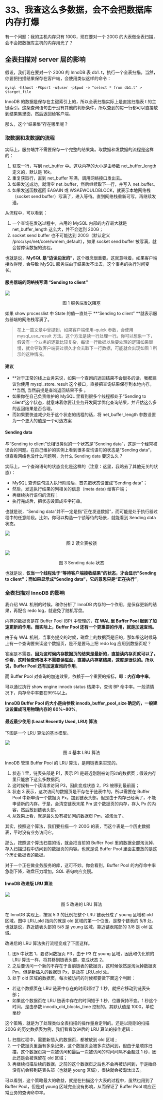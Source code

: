 # 33、我查这么多数据，会不会把数据库内存打爆

有一个问题：我的主机内存只有 100G，现在要对一个 200G 的大表做全表扫描，会不会把数据库主机的内存用光了？

## 全表扫描对 server 层的影响

假设，我们现在要对一个 200G 的 InnoDB 表 db1. t，执行一个全表扫描。当然，你要把扫描结果保存在客户端，会使用类似这样的命令：

```mysql
mysql -h$host -P$port -u$user -p$pwd -e "select * from db1.t" > $target_file
```

InnoDB 的数据是保存在主键索引上的，所以全表扫描实际上是直接扫描表 t 的主键索引。这条查询语句由于没有其他的判断条件，所以查到的每一行都可以直接放到结果集里面，然后返回给客户端。

那么，这个“结果集”存在哪里呢？

### 取数据和发数据的流程

实际上，服务端并不需要保存一个完整的结果集。取数据和发数据的流程是这样的： 

1. 获取一行，写到 net_buffer 中。这块内存的大小是由参数 net_buffer_length 定义的，默认是 16k。 
2. 重复获取行，直到 net_buffer 写满，调用网络接口发出去。
3. 如果发送成功，就清空 net_buffer，然后继续取下一行，并写入 net_buffer。 
4. 如果发送函数返回 EAGAIN 或 WSAEWOULDBLOCK，就表示本地网络栈（socket send buffer）写满了，进入等待。直到网络栈重新可写，再继续发送。

从流程中，可以看到：

1. 一个查询在发送过程中，占用的 MySQL 内部的内存最大就是 net_buffer_length 这么大，并不会达到 200G；
2. socket send buffer 也不可能达到 200G（默认定义 /proc/sys/net/core/wmem_default），如果 socket send buffer 被写满，就会暂停读数据的流程。

也就是说，**MySQL 是“边读边发的”**，这个概念很重要。这就意味着，如果客户端接收得慢，会导致 MySQL 服务端由于结果发不出去，这个事务的执行时间变长。

####  服务器端的网络栈写满 “Sending to client”

![](https://raw.githubusercontent.com/dddygin/intentional-learning/master/blog/images/mysql45/picture/mysql45-33-01.png)

<center>图 1 服务端发送阻塞</center>

如果 show processlist 中 State 的值一直处于 **“Sending to client” **就表示服务器端的网络栈写满了。

> 在上一篇文章中曾提到，如果客户端使用–quick 参数，会使用 mysql_use_result 方法。这个方法是读一行处理一行。你可以想象一下，假设有一个业务的逻辑比较复杂，每读一行数据以后要处理的逻辑如果很慢，就会导致客户端要过很久才会去取下一行数据，可能就会出现如图 1 所示的这种情况。

#### 建议

- **对于正常的线上业务来说，如果一个查询的返回结果不会很多的话，我都建议你使用 mysql_store_result 这个接口，直接把查询结果保存到本地内存。**当然, 当然前提是查询返回结果不多 。
- 如果你在自己负责维护的 MySQL 里看到很多个线程都处于“Sending to client”这个状态，就意味着你要让业务开发同学优化查询结果，并评估这么多的返回结果是否合理。
- 而如果要快速减少处于这个状态的线程的话，将 net_buffer_length 参数设置为一个更大的值是一个可选方案

####  Sending data 

与“Sending to client”长相很类似的一个状态是“Sending data”，这是一个经常被误会的问题。在自己维护的实例上看到很多查询语句的状态是“Sending data”，但查看网络也没什么问题啊，为什么 Sending data 要这么久？

实际上，一个查询语句的状态变化是这样的（注意：这里，我略去了其他无关的状态）：

-  MySQL 查询语句进入执行阶段后，首先把状态设置成“Sending data”； 
- 然后，发送执行结果的列相关的信息（meta data) 给客户端；
- 再继续执行语句的流程；
- 执行完成后，把状态设置成空字符串。

也就是说，“Sending data”并不一定是指“正在发送数据”，而可能是处于执行器过程中的任意阶段。比如，你可以构造一个锁等待的场景，就能看到 Sending data 状态。

![](https://raw.githubusercontent.com/dddygin/intentional-learning/master/blog/images/mysql45/picture/mysql45-33-02.png)

<center>图 2 读全表被锁</center>

![](https://raw.githubusercontent.com/dddygin/intentional-learning/master/blog/images/mysql45/picture/mysql45-33-03.png)

<center>图 3 Sending data 状态</center>

也就是说，**仅当一个线程处于“等待客户端接收结果”的状态，才会显示"Sending to client"；而如果显示成“Sending data”，它的意思只是“正在执行”**。

### 全表扫描对 InnoDB 的影响

我介绍 WAL 机制的时候，和你分析了 InnoDB 内存的一个作用，是保存更新的结果，再配合 redo log，就避免了随机写盘。

内存的数据页是在 Buffer Pool (BP) 中管理的，**在 WAL 里 Buffer Pool 起到了加速更新的作用。而实际上，Buffer Pool 还有一个更重要的作用，就是加速查询。**

由于有 WAL 机制，当事务提交的时候，磁盘上的数据页是旧的，那如果这时候马上有一个查询要来读这个数据页，是不是要马上把 redo log 应用到数据页呢？

答案是不需要。**因为这时候内存数据页的结果是最新的，直接读内存页就可以了。你看，这时候查询根本不需要读磁盘，直接从内存拿结果，速度是很快的。所以说，Buffer Pool 还有加速查询的作用**。

而 Buffer Pool 对查询的加速效果，依赖于一个重要的指标，即：**内存命中率**。

可以通过执行 show engine innodb status 结果中，查询 BP 命中率。一般清情况下，内存命中率要在99%以上。

**InnoDB Buffer Pool 的大小是由参数 innodb_buffer_pool_size 确定的，一般建议设置成可用物理内存的 60%~80%**。

####  最近最少使用 (Least Recently Used, LRU) 算法 

下图是一个 LRU 算法的基本模型。

![](https://raw.githubusercontent.com/dddygin/intentional-learning/master/blog/images/mysql45/picture/mysql45-33-04.png)

<center>图 4 基本 LRU 算法</center>

 InnoDB 管理 Buffer Pool 的 LRU 算法，是用链表来实现的。 

1. 状态 1 里，链表头部是 P1，表示 P1 是最近刚刚被访问过的数据页；假设内存里只能放下这么多数据页;
2.  这时候有一个读请求访问 P3，因此变成状态 2，P3 被移到最前面； 
3. 状态 3 表示，这次访问的数据页是不存在于链表中的，所以需要在 Buffer Pool 中新申请一个数据页 Px，加到链表头部。但是由于内存已经满了，不能申请新的内存。于是，会清空链表末尾 Pm 这个数据页的内存，存入 Px 的内容，然后放到链表头部。
4. 从效果上看，就是最久没有被访问的数据页 Pm，被淘汰了。

其实，按照这个算法，我们要扫描一个 200G 的表，而这个表是一个历史数据表，平时没有业务访问它。

那么，按照这个算法扫描的话，就会把当前的 Buffer Pool 里的数据全部淘汰掉，存入扫描过程中访问到的数据页的内容。也就是说 Buffer Pool 里面主要放的是这个历史数据表的数据。

对于一个正在做业务服务的库，这可不妙。你会看到，Buffer Pool 的内存命中率急剧下降，磁盘压力增加，SQL 语句响应变慢。

#### InnoDB 改进版 LRU 算法

![](https://raw.githubusercontent.com/dddygin/intentional-learning/master/blog/images/mysql45/picture/mysql45-33-05.png)

<center>图 5 改进的 LRU 算法</center>

在 InnoDB 实现上，按照 5:3 的比例把整个 LRU 链表分成了 young 区域和 old 区域。图中 LRU_old 指向的就是 old 区域的第一个位置，是整个链表的 5/8 处。也就是说，靠近链表头部的 5/8 是 young 区域，靠近链表尾部的 3/8 是 old 区域。

改进后的 LRU 算法执行流程变成了下面这样。 

1. 图5 中状态 1，要访问数据页 P3，由于 P3 在 young 区域，因此和优化前的 LRU 算法一样，将其移到链表头部，变成状态 2。
2. 之后要访问一个新的不存在于当前链表的数据页，这时候依然是淘汰掉数据页 Pm，但是新插入的数据页 Px，是放在 LRU_old 处。 
3.  处于 old 区域的数据页，每次被访问的时候都要做下面这个判断： 
   - 若这个数据页在 LRU 链表中存在的时间超过了 1 秒，就把它移动到链表头部；
   - 如果这个数据页在 LRU 链表中存在的时间短于 1 秒，位置保持不变。1 秒这个时间，是由参数 innodb_old_blocks_time 控制的。其默认值是 1000，单位毫秒

这个策略，就是为了处理类似全表扫描的操作量身定制的。还是以刚刚的扫描 200G 的历史数据表为例，我们看看改进后的 LRU 算法的操作逻辑： 

1.  扫描过程中，需要新插入的数据页，都被放到 old 区域 ; 
2. 一个数据页里面有多条记录，这个数据页会被多次访问到，但由于是顺序扫描，这个数据页第一次被访问和最后一次被访问的时间间隔不会超过 1 秒，因此还是会被保留在 old 区域；
3. 再继续扫描后续的数据，之前的这个数据页之后也不会再被访问到，于是始终没有机会移到链表头部（也就是 young 区域），很快就会被淘汰出去。

可以看到，这个策略最大的收益，就是在扫描这个大表的过程中，虽然也用到了 Buffer Pool，但是对 young 区域完全没有影响，从而保证了 Buffer Pool 响应正常业务的查询命中率。
